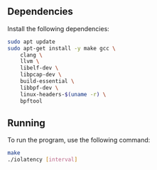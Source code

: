 ## Dependencies
Install the following dependencies:

```bash
sudo apt update
sudo apt-get install -y make gcc \
    clang \
    llvm \
    libelf-dev \
    libpcap-dev \
    build-essential \
    libbpf-dev \
    linux-headers-$(uname -r) \
    bpftool
``` 
## Running
To run the program, use the following command:

```bash
make 
./iolatency [interval]
```


